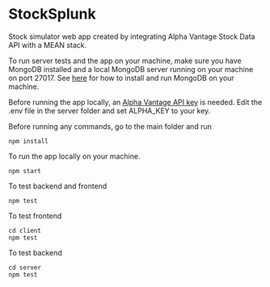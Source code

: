 
# StockSplunk

Stock simulator web app created by integrating Alpha Vantage Stock Data API with a MEAN stack.

To run server tests and the app on your machine, make sure you have MongoDB installed and a local MongoDB server running on your machine on port 27017. See [here](https://www.mongodb.com/docs/manual/installation/) for how to install and run MongoDB on your machine.

Before running the app locally, an [Alpha Vantage API key](https://www.alphavantage.co/support/#api-key) is needed. Edit the .env file in the server folder and set ALPHA_KEY to your key.

Before running any commands, go to the main folder and run
```
npm install
```

To run the app locally on your machine.
```
npm start
```
To test backend and frontend
```
npm test
```
To test frontend
```
cd client
npm test
```
To test backend
```
cd server
npm test
```